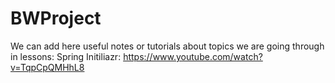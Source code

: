 # BWProject

We can add here useful notes or tutorials about topics we are going through in lessons:
Spring Initiliazr: https://www.youtube.com/watch?v=TqpCpQMHhL8
